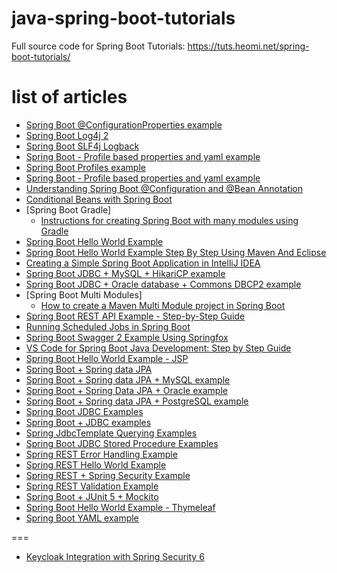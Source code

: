 # java-spring-boot-tutorials
Full source code for Spring Boot Tutorials: https://tuts.heomi.net/spring-boot-tutorials/

# list of articles
* [Spring Boot @ConfigurationProperties example](./externalize-config-properties-yaml/README.md)
* [Spring Boot Log4j 2](./logging-log4j2/README.md)
* [Spring Boot SLF4j Logback](./logging-slf4j-logback/README.md)
* [Spring Boot - Profile based properties and yaml example](./profile-properties/README.md)
* [Spring Boot Profiles example](./profile-simple/README.md)
* [Spring Boot - Profile based properties and yaml example](./profile-yaml/README.md)
* [Understanding Spring Boot @Configuration and @Bean Annotation](./spring-boot-beans-configuration/README.md)
* [Conditional Beans with Spring Boot](./spring-boot-conditional-beans/README.md)
* [Spring Boot Gradle]
    - [Instructions for creating Spring Boot with many modules using Gradle](./spring-boot-gradle/multiple-module-gradle/README.md)
* [Spring Boot Hello World Example](./spring-boot-hello-world/README.md)
* [Spring Boot Hello World Example Step By Step Using Maven And Eclipse](./spring-boot-helloworld/README.md)
* [Creating a Simple Spring Boot Application in IntelliJ IDEA](./spring-boot-idea-helloworld/README.md)
* [Spring Boot JDBC + MySQL + HikariCP example](./spring-boot-jdbc-mysql/README.md)
* [Spring Boot JDBC + Oracle database + Commons DBCP2 example](./spring-boot-jdbc-oracle/README.md)
* [Spring Boot Multi Modules]
    - [How to create a Maven Multi Module project in Spring Boot](./spring-boot-multi-modules/maven-multi-module-project/README.md)
* [Spring Boot REST API Example - Step-by-Step Guide](./spring-boot-restapi-examples/README.md)
* [Running Scheduled Jobs in Spring Boot](./spring-boot-scheduler/README.md)
* [Spring Boot Swagger 2 Example Using Springfox](./spring-boot-swagger2-springfox/README.md)
* [VS Code for Spring Boot Java Development: Step by Step Guide](./spring-boot-vscode-demo/README.md)
* [Spring Boot Hello World Example - JSP](./spring-boot-web-jsp/README.md)
* [Spring Boot + Spring data JPA](./spring-data-jpa/README.md)
* [Spring Boot + Spring data JPA + MySQL example](./spring-data-jpa-mysql/README.md)
* [Spring Boot + Spring Data JPA + Oracle example](./spring-data-jpa-oracle/README.md)
* [Spring Boot + Spring data JPA + PostgreSQL example](./spring-data-jpa-postgresql/README.md)
* [Spring Boot JDBC Examples](./spring-jdbc/README.md)
* [Spring Boot + JDBC examples](./spring-jdbc-full/README.md)
* [Spring JdbcTemplate Querying Examples](./spring-jdbc-queries/README.md)
* [Spring Boot JDBC Stored Procedure Examples](./spring-jdbc-sp/README.md)
* [Spring REST Error Handling Example](./spring-rest-error-handling/README.md)
* [Spring REST Hello World Example](./spring-rest-hello-world/README.md)
* [Spring REST + Spring Security Example](./spring-rest-security/README.md)
* [Spring REST Validation Example](./spring-rest-validation/README.md)
* [Spring Boot + JUnit 5 + Mockito](./testing-junit5-mockito/README.md)
* [Spring Boot Hello World Example - Thymeleaf](./web-thymeleaf/README.md)
* [Spring Boot YAML example](./yaml-simple/README.md)

===

* [Keycloak Integration with Spring Security 6](./spring-security-keycloak/README.md)
